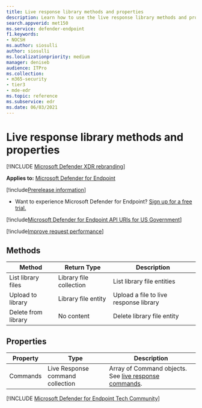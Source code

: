 ```yaml
---
title: Live response library methods and properties
description: Learn how to use the live response library methods and properties.
search.appverid: met150
ms.service: defender-endpoint
f1.keywords:
- NOCSH
ms.author: siosulli
author: siosulli
ms.localizationpriority: medium
manager: deniseb
audience: ITPro
ms.collection: 
- m365-security
- tier3
- mde-edr
ms.topic: reference
ms.subservice: edr
ms.date: 06/03/2021
---
```


#  Live response library methods and properties

[!INCLUDE [Microsoft Defender XDR rebranding](../includes/microsoft-defender.md)]

**Applies to:** [Microsoft Defender for Endpoint](microsoft-defender-endpoint.md)

[!include[Prerelease information](../includes/prerelease.md)]

- Want to experience Microsoft Defender for Endpoint? [Sign up for a free trial.](https://www.microsoft.com/microsoft-365/windows/microsoft-defender-atp?ocid=docs-wdatp-exposedapis-abovefoldlink) 

[!include[Microsoft Defender for Endpoint API URIs for US Government](../includes/microsoft-defender-api-usgov.md)]

[!include[Improve request performance](../includes/improve-request-performance.md)]


## Methods

| **Method**          | **Return Type**         | **Description**                         |
|---------------------|-------------------------|-----------------------------------------|
| List library files  | Library file collection | List library file entities              |
| Upload to library   | Library file entity     | Upload a file to live response library |
| Delete from library | No content              | Delete library file entity              |

## Properties

| **Property** | **Type**                         | **Description**                                        |
|--------------|----------------------------------|--------------------------------------------------------|
| Commands     | Live Response command collection | Array of Command objects. See [live response commands](live-response.md#live-response-commands). |

[!INCLUDE [Microsoft Defender for Endpoint Tech Community](../includes/defender-mde-techcommunity.md)]
